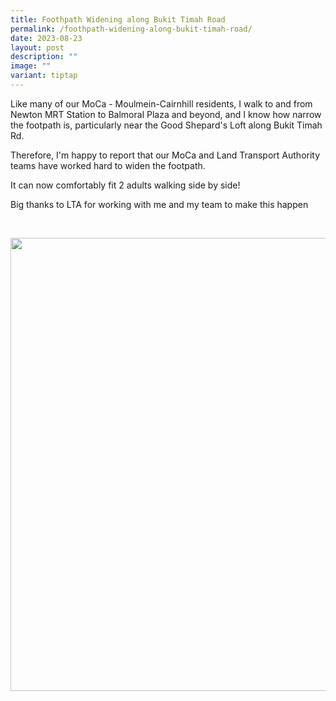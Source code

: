 ```yaml
---
title: Foothpath Widening along Bukit Timah Road
permalink: /foothpath-widening-along-bukit-timah-road/
date: 2023-08-23
layout: post
description: ""
image: ""
variant: tiptap
---
```

<p>Like many of our MoCa - Moulmein-Cairnhill residents, I walk to and from
Newton MRT Station to Balmoral Plaza and beyond, and I know how narrow
the footpath is, particularly near the Good Shepard's Loft along Bukit
Timah Rd.</p>
<p>Therefore, I'm happy to report that our MoCa and Land Transport Authority
teams have worked hard to widen the footpath.</p>
<p>It can now comfortably fit 2 adults walking side by side!</p>
<p>Big thanks to LTA for working with me and my team to make this happen</p>
<p>
<br>
</p>
<div class="isomer-image-wrapper">
<img style="width: 725px; color: rgb(0, 0, 0); font-family: system-ui, -apple-system, &quot;system-ui&quot;, &quot;Segoe UI&quot;, Roboto, Oxygen, Ubuntu, Cantarell, &quot;Open Sans&quot;, &quot;Helvetica Neue&quot;, sans-serif; font-size: medium; font-style: normal; font-variant-ligatures: normal; font-variant-caps: normal; font-weight: 400; letter-spacing: normal; orphans: 2; text-align: start; text-indent: 0px; text-transform: none; widows: 2; word-spacing: 0px; -webkit-text-stroke-width: 0px; white-space: normal; text-decoration-thickness: initial; text-decoration-style: initial; text-decoration-color: initial;" height="auto" width="100%" src="https://moca.sgp1.cdn.digitaloceanspaces.com/Upgrade%20%26%20Plans/64e72803581171836d9dc64c_368255480_696388542306908_2196892875179808085_n.webp">
</div>
<p></p>